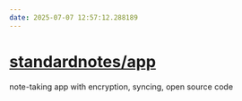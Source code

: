 ```yaml
---
date: 2025-07-07 12:57:12.288189
---
```


# [standardnotes/app](https://github.com/standardnotes/app)

note-taking app with encryption, syncing, open source code